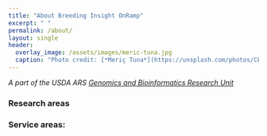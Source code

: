 ```yaml
---
title: "About Breeding Insight OnRamp"
excerpt: " "
permalink: /about/
layout: single
header:
  overlay_image: /assets/images/meric-tuna.jpg
  caption: "Photo credit: [*Meriç Tuna*](https://unsplash.com/photos/CE1OvMrZumQ)"
---
```



_A part of the USDA ARS [Genomics and Bioinformatics Research Unit](https://www.ars.usda.gov/southeast-area/stoneville-ms/genomics-and-bioinformatics-research/people/adam-r-rivers-phd//)_



### Research areas

### Service areas:
